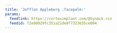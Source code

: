 ```yaml
---
title: 'Jefflon Appleberg :facepalm:'
params:
  feedlink: https://corteximplant.com/@SynAck.rss
  feedid: f2e98029fc351a21de8f7323635ce804
---
```

